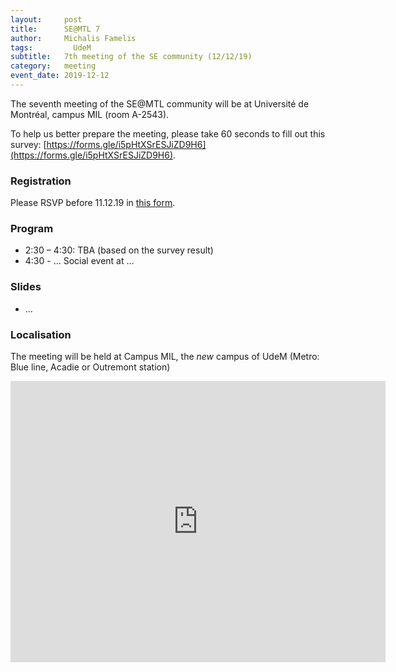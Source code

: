 ```yaml
---
layout:     post
title:      SE@MTL 7
author:     Michalis Famelis
tags: 		  UdeM
subtitle:  	7th meeting of the SE community (12/12/19)
category:   meeting
event_date: 2019-12-12
---
```


The seventh meeting of the SE@MTL community will be at Université de Montréal, campus MIL (room A-2543).

To help us better prepare the meeting, please take 60 seconds to fill out this survey:
[https://forms.gle/i5pHtXSrESJiZD9H6](https://forms.gle/i5pHtXSrESJiZD9H6).

### Registration

Please RSVP before 11.12.19 in [this form](https://docs.google.com/spreadsheets/d/1IxdCFGugpDGVam2E9h3HrvnKHbjkyB-GAK23KEQj4Nc/edit?usp=sharing).

### Program

  * 2:30 – 4:30: TBA (based on the survey result)
  * 4:30 - ... Social event at ...


### Slides

  - ...

### Localisation

The meeting will be held at Campus MIL, the *new* campus of UdeM (Metro: Blue line, Acadie or Outremont station)

<iframe src="https://www.google.com/maps/embed?pb=!1m14!1m8!1m3!1d2376.5570193522276!2d-73.62055619580356!3d45.52274091115717!3m2!1i1024!2i768!4f13.1!3m3!1m2!1s0x0%3A0xcfd3c8d7ac8d70f8!2sUniversit%C3%A9%20de%20Montr%C3%A9al%20-%20Campus%20MIL!5e0!3m2!1sen!2sca!4v1574981426567!5m2!1sen!2sca" width="600" height="450" frameborder="0" style="border:0;" allowfullscreen=""></iframe>
